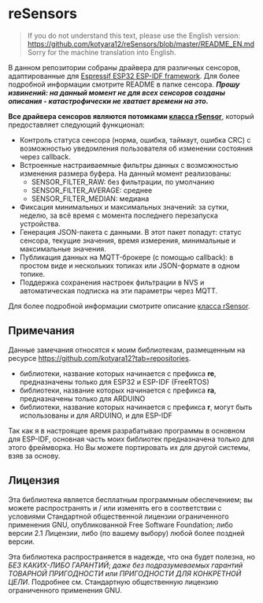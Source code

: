 # reSensors

> If you do not understand this text, please use the English version: <br/>https://github.com/kotyara12/reSensors/blob/master/README_EN.md <br/>Sorry for the machine translation into English.

В данном репозитории собраны драйвера для различных сенсоров, адаптированные для [Espressif ESP32 ESP-IDF framework](https://github.com/espressif/esp-idf). Для более подробной информации смотрите README в папке сенсора. ***Прошу извинений: на данный момент не для всех сенсоров созданы описания - катастрофически не хватает времени на это.***

**Все драйвера сенсоров являются потомками [класса rSensor](https://github.com/kotyara12/reSensors/tree/master/reSensor)**, который предоставляет следующий функционал:
- Контроль статуса сенсора (норма, ошибка, таймаут, ошибка CRC) с возможностью уведомления пользователя об изменении состояния через callback.
- Встроенные настраиваемные фильтры данных с возможностью изменения размера буфера. На данный момент реализованы: 
    - SENSOR_FILTER_RAW: без фильтрации, по умолчанию
    - SENSOR_FILTER_AVERAGE: среднее
    - SENSOR_FILTER_MEDIAN: медиана
- Фиксация минимальных и максимальных значений: за сутки, неделю, за всё время с момента последнего перезапуска устройства.
- Генерация JSON-пакета с данными. В этот пакет попадут: статус сенсора, текущие значения, время измерения, минимальные и максимальные значения.
- Публикация данных на MQTT-брокере (с помощью callback): в простом виде и нескольких топиках или JSON-формате в одном топике.
- Поддержка сохранения настроек фильтрации в NVS и автоматическая подписка на эти параметры через MQTT.

Для более подробной информации смотрите описание [класса rSensor](https://github.com/kotyara12/reSensors/tree/master/reSensor).


## Примечания
Данные замечания относятся к моим библиотекам, размещенным на ресурсе https://github.com/kotyara12?tab=repositories.

- библиотеки, название которых начинается с префикса **re**, предназначены только для ESP32 и ESP-IDF (FreeRTOS)
- библиотеки, название которых начинается с префикса **ra**, предназначены только для ARDUINO
- библиотеки, название которых начинается с префикса **r**, могут быть использованы и для ARDUINO, и для ESP-IDF

Так как я в настроящее время разрабатываю программы в основном для ESP-IDF, основная часть моих библиотек предназначена только для этого фреймворка. Но Вы можете портировать их для другой системы, взяв за основу.


## Лицензия
Эта библиотека является бесплатным программным обеспечением; вы можете распространять и / или изменять его в соответствии с условиями Стандартной общественной лицензии ограниченного применения GNU, опубликованной Free Software Foundation; либо версии 2.1 Лицензии, либо (по вашему выбору) любой более поздней версии.

Эта библиотека распространяется в надежде, что она будет полезна, но _БЕЗ КАКИХ-ЛИБО ГАРАНТИЙ_; _даже без подразумеваемых гарантий ТОВАРНОЙ ПРИГОДНОСТИ или ПРИГОДНОСТИ ДЛЯ КОНКРЕТНОЙ ЦЕЛИ_. Подробнее см. Стандартную общественную лицензию ограниченного применения GNU.

